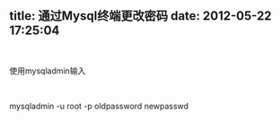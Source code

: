 title: 通过Mysql终端更改密码
date: 2012-05-22 17:25:04
---

<p>
	<br />
</p>
<p>
	使用mysqladmin输入
</p>
<p>
	<br />
</p>
<p>
	mysqladmin&nbsp;-u&nbsp;root&nbsp;-p&nbsp;oldpassword&nbsp;newpasswd
</p>